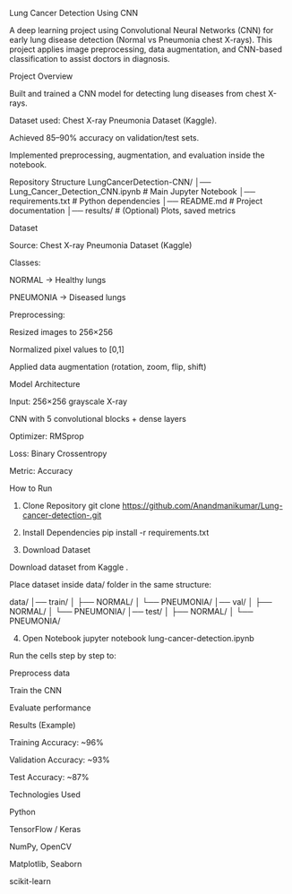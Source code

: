 Lung Cancer Detection Using CNN

A deep learning project using Convolutional Neural Networks (CNN) for early lung 
disease detection (Normal vs Pneumonia chest X-rays). This project applies image 
preprocessing, data augmentation, and CNN-based classification to assist doctors in diagnosis.

 Project Overview

Built and trained a CNN model for detecting lung diseases from chest X-rays.

Dataset used: Chest X-ray Pneumonia Dataset (Kaggle).

Achieved 85–90% accuracy on validation/test sets.

Implemented preprocessing, augmentation, and evaluation inside the notebook.

 Repository Structure
LungCancerDetection-CNN/
│── Lung_Cancer_Detection_CNN.ipynb   # Main Jupyter Notebook
│── requirements.txt                   # Python dependencies
│── README.md                          # Project documentation
│── results/                           # (Optional) Plots, saved metrics

Dataset

Source: Chest X-ray Pneumonia Dataset (Kaggle)

Classes:

NORMAL → Healthy lungs

PNEUMONIA → Diseased lungs

Preprocessing:

Resized images to 256×256

Normalized pixel values to [0,1]

Applied data augmentation (rotation, zoom, flip, shift)

 Model Architecture

Input: 256×256 grayscale X-ray

CNN with 5 convolutional blocks + dense layers

Optimizer: RMSprop

Loss: Binary Crossentropy

Metric: Accuracy

 How to Run
1. Clone Repository
git clone https://github.com/Anandmanikumar/Lung-cancer-detection-.git

2. Install Dependencies
pip install -r requirements.txt

3. Download Dataset

Download dataset from Kaggle
.

Place dataset inside data/ folder in the same structure:

data/
│── train/
│   ├── NORMAL/
│   └── PNEUMONIA/
│── val/
│   ├── NORMAL/
│   └── PNEUMONIA/
│── test/
│   ├── NORMAL/
│   └── PNEUMONIA/

4. Open Notebook
jupyter notebook lung-cancer-detection.ipynb


Run the cells step by step to:

Preprocess data

Train the CNN

Evaluate performance

 Results (Example)

Training Accuracy: ~96%

Validation Accuracy: ~93%

Test Accuracy: ~87%

 Technologies Used

Python

TensorFlow / Keras

NumPy, OpenCV

Matplotlib, Seaborn

scikit-learn
